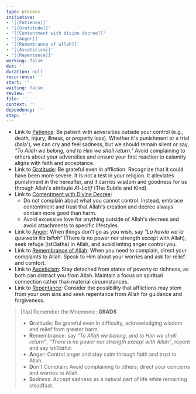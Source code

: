 ```yaml
---
type: process
initiative:
- '[[Patience]]'
- '[[Gratitude]]'
- '[[Contentment with divine decree]]'
- '[[Anger]]'
- '[[Remembrance of allah]]'
- '[[Asceticism]]'
- '[[Repentance]]'
working: false
due: ''
duration: null
recurrence: ''
start: ''
waiting: false
review: ''
file: ''
context: ''
dependency: ''
step: ''
---
```


* Link to [Patience](Initiatives/good%20traits/Patience.md): Be patient with adversities outside your control (e.g., death, injury, illness, or property loss). Whether it's punishment or a trial (bala'), we can cry and feel sadness, but we should remain silent or say, *"To Allah we belong, and to Him we shall return."* Avoid complaining to others about your adversities and ensure your first reaction to calamity aligns with faith and acceptance.
* Link to [Gratitude](Initiatives/good%20traits/Gratitude.md): Be grateful even in affliction. Recognize that it could have been more severe. It is not a test in your religion. It alleviates punishment in the hereafter, and it carries wisdom and goodness for us through Allah's attribute *Al-Latif* (The Subtle and Kind).
* Link to [Contentment with Divine Decree](Initiatives/good%20traits/Contentment%20with%20divine%20decree.md):
	* Do not complain about what you cannot control. Instead, embrace contentment and trust that Allah's creation and decree always contain more good than harm.
	* Avoid excessive love for anything outside of Allah's decrees and avoid attachments to specific lifestyles.
* Link to [Anger](Initiatives/bad%20traits/Anger.md): When things don't go as you wish, say *"La hawla wa la quwwata illa billah"* (There is no power nor strength except with Allah), seek refuge (isti3atha) in Allah, and avoid letting anger control you.
* Link to [Remembrance of Allah](Initiatives/worship/Remembrance%20of%20allah.md): When you need to complain, direct your complaints to Allah. Speak to Him about your worries and ask for relief and comfort.
* Link to [Asceticism](Initiatives/good%20traits/Asceticism.md): Stay detached from states of poverty or richness, as both can distract you from Allah. Maintain a focus on spiritual connection rather than material circumstances.
* Link to [Repentance](Initiatives/good%20traits/Repentance.md): Consider the possibility that afflictions may stem from your own sins and seek repentance from Allah for guidance and forgiveness.

> [!tip] Remember the Mnemonic: **GRADS**
> 
> * **G**ratitude: Be grateful even in difficulty, acknowledging wisdom and relief from greater harm.
> * **R**emembrance: say _"To Allah we belong, and to Him we shall return"_, _"There is no power nor strength except with Allah"_, repent and say _isti3atha_.
> * **A**nger: Control anger and stay calm through faith and trust in Allah.
> * **D**on't Complain: Avoid complaining to others; direct your concerns and worries to Allah.
> * **S**adness: Accept sadness as a natural part of life while remaining steadfast.
